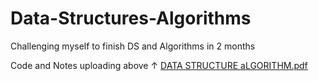 # Data-Structures-Algorithms
Challenging myself to finish DS and Algorithms in 2 months

Code and Notes uploading above ↑
[DATA STRUCTURE aLGORITHM.pdf](https://github.com/sanket-25/Data-Structures-Algorithms/files/12206655/DATA.STRUCTURE.aLGORITHM.pdf)
